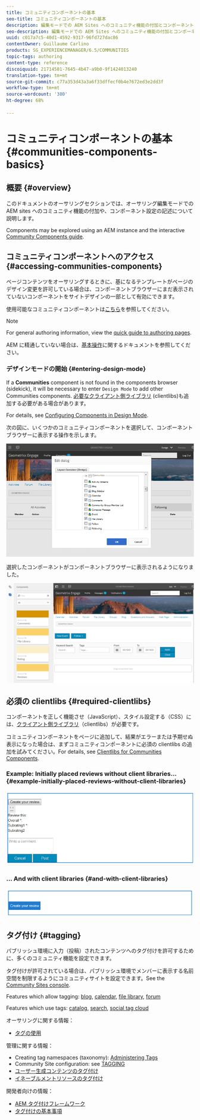 ```yaml
---
title: コミュニティコンポーネントの基本
seo-title: コミュニティコンポーネントの基本
description: 編集モードでの AEM Sites へのコミュニティ機能の付加とコンポーネントの設定
seo-description: 編集モードでの AEM Sites へのコミュニティ機能の付加とコンポーネントの設定
uuid: c017a7c5-40d1-4592-9317-96fd727dac86
contentOwner: Guillaume Carlino
products: SG_EXPERIENCEMANAGER/6.5/COMMUNITIES
topic-tags: authoring
content-type: reference
discoiquuid: 21714581-7645-4b47-a9b0-9f1424013240
translation-type: tm+mt
source-git-commit: c77a353d43a3a6f33dffecf0b4e7672ed3e2dd3f
workflow-type: tm+mt
source-wordcount: '380'
ht-degree: 68%

---
```



# コミュニティコンポーネントの基本 {#communities-components-basics}

## 概要 {#overview}

このドキュメントのオーサリングセクションでは、オーサリング編集モードでの  AEM sites へのコミュニティ機能の付加や、コンポーネント設定の記述について説明します。

Components may be explored using an AEM instance and the interactive [Community Components guide](components-guide.md).

## コミュニティコンポーネントへのアクセス {#accessing-communities-components}

ページコンテンツをオーサリングするときに、基になるテンプレートがページのデザイン変更を許可している場合は、コンポーネントブラウザーにまだ表示されていないコンポーネントをサイトデザインの一部として有効にできます。

使用可能なコミュニティコンポーネントは[こちら](author-communities.md#available-communities-components)を参照してください。

>[!NOTE]
>
>For general authoring information, view the [quick guide to authoring pages](../../help/sites-authoring/qg-page-authoring.md).
>
>AEM に精通していない場合は、[基本操作](../../help/sites-authoring/basic-handling.md)に関するドキュメントを参照してください。


### デザインモードの開始 {#entering-design-mode}

If a **Communities** component is not found in the components browser (sidekick), it will be necessary to enter `Design Mode` to add other Communities components. [必要なクライアント側ライブラリ](#required-clientlibs) (clientlibs)も追加する必要がある場合があります。

For details, see [Configuring Components in Design Mode](../../help/sites-authoring/default-components-designmode.md).

次の図に、いくつかのコミュニティコンポーネントを選択して、コンポーネントブラウザーに表示する操作を示します。

![部品設計](assets/component-design.png)

選択したコンポーネントがコンポーネントブラウザーに表示されるようになりました。

![component-design1](assets/component-design1.png)

## 必須の clientlibs {#required-clientlibs}

コンポーネントを正しく機能させ（JavaScript）、スタイル設定する（CSS）には、[クライアント側ライブラリ](../../help/sites-developing/clientlibs.md)（clientlibs）が必要です。

コミュニティコンポーネントをページに追加して、結果がエラーまたは予期せぬ表示になった場合は、まずコミュニティコンポーネントに必須の clientlibs の追加を試みてください。For details, see [Clientlibs for Communities Components](clientlibs.md).

### Example: Initially placed reviews without client libraries... {#example-initially-placed-reviews-without-client-libraries}

![clientlibs1](assets/clientlibs1.png)

### ... And with client libraries {#and-with-client-libraries}

![clientlibs2](assets/clientlibs2.png)

## タグ付け {#tagging}

パブリッシュ環境に入力（投稿）されたコンテンツへのタグ付けを許可するために、多くのコミュニティ機能を設定できます。

タグ付けが許可されている場合は、パブリッシュ環境でメンバーに表示する名前空間を制限するようにコミュニティサイトを設定できます。See the [Community Sites console](sites-console.md#tagging).

Features which allow tagging: [blog](blog-feature.md), [calendar](calendar.md), [file library](file-library.md), [forum](forum.md)

Features which use tags: [catalog](catalog.md), [search](search.md), [social tag cloud](tagcloud.md)

オーサリングに関する情報：

* [タグの使用](../../help/sites-authoring/tags.md)

管理に関する情報：

* Creating tag namespaces (taxonomy): [Administering Tags](../../help/sites-administering/tags.md)
* Community Site configuration: see [TAGGING](sites-console.md#tagging)
* [ユーザー生成コンテンツのタグ付け](../../help/sites-authoring/tags.md)
* [イネーブルメントリソースのタグ付け](tag-resources.md)

開発者向けの情報：

* [AEM タグ付けフレームワーク](../../help/sites-developing/framework.md)
* [タグ付けの基本事項](tag.md)

